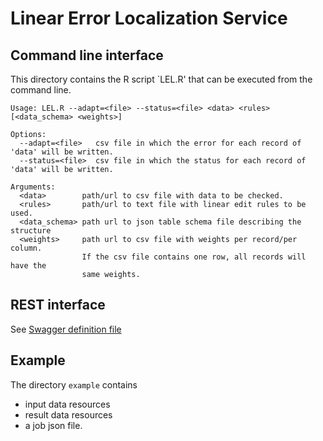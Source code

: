 # Linear Error Localization Service

## Command line interface
This directory contains the R script `LEL.R' that can be executed from the command line.

```
Usage: LEL.R --adapt=<file> --status=<file> <data> <rules> [<data_schema> <weights>]

Options:
  --adapt=<file>   csv file in which the error for each record of 'data' will be written.
  --status=<file>  csv file in which the status for each record of 'data' will be written.

Arguments:
  <data>        path/url to csv file with data to be checked.
  <rules>       path/url to text file with linear edit rules to be used.
  <data_schema> path url to json table schema file describing the structure
  <weights>     path url to csv file with weights per record/per column. 
                If the csv file contains one row, all records will have the
                same weights.
```

## REST interface

See [Swagger definition file](./swagger.yaml)

## Example

The directory `example` contains
- input data resources
- result data resources
- a job json file.



